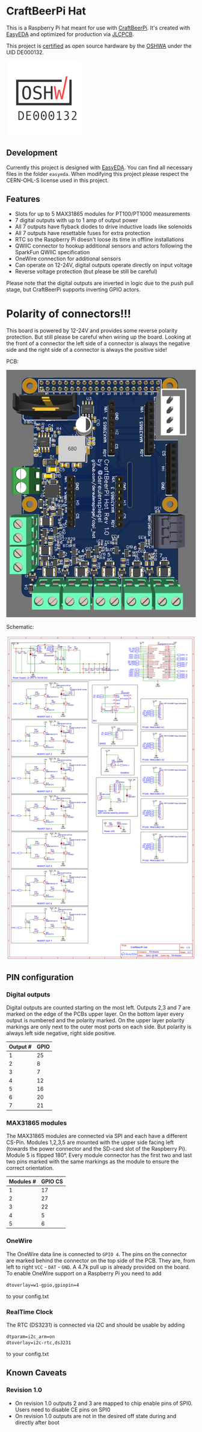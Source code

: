 # CraftBeerPi Hat
This is a Raspberry Pi hat meant for use with [CraftBeerPi](https://github.com/craftbeerpi/craftbeerpi4).
It's created with [EasyEDA](https://easyeda.com/) and optimized for production via 
[JLCPCB](https://jlcpcb.com/).

This project is [certified](https://certification.oshwa.org/de000132.html) as open source
hardware by the [OSHWA](https://www.oshwa.org/) under the UID DE000132.

![OSHWA certifcation logo](oshw-certification.png)

## Development

Currently this project is designed with [EasyEDA](https://easyeda.com/). You can find
all necessary files in the folder `easyeda`. When modifying this project please
respect the CERN-OHL-S license used in this project.

## Features

* Slots for up to 5 MAX31865 modules for PT100/PT1000 measurements
* 7 digital outputs with up to 1 amp of output power
* All 7 outputs have flyback diodes to drive inductive loads like solenoids
* All 7 outputs have resettable fuses for extra protection
* RTC so the Raspberry Pi doesn't loose its time in offline installations
* QWIIC connector to hookup additional sensors and actors following the 
  SparkFun QWIIC specification
* OneWire connection for additional sensors
* Can operate on 12-24V, digital outputs operate directly on input voltage
* Reverse voltage protection (but please be still be careful)

Please note that the digital outputs are inverted in logic due to the push pull stage, but
CraftBeerPi supports inverting GPIO actors.

# Polarity of connectors!!!

This board is powered by 12-24V and provides some reverse polarity protection. But still
please be careful when wiring up the board. Looking at the front of a connector the left
side of a connector is always the negative side and the right side of a connector is always
the positive side!

PCB:

![Image of PCB rendering](cbpi-hat.png)

Schematic:

![Schematic](schematic.png)

## PIN configuration

### Digital outputs

Digital outputs are counted starting on the most left. Outputs 2,3 and 7 are marked on the edge of
the PCBs upper layer. On the bottom layer every output is numbered and the polarity marked. On the
upper layer polarity markings are only next to the outer most ports on each side. But polarity is
always left side negative, right side positive.

| Output # | GPIO |
|----------|------|
| 1 | 25 |
| 2 |  8 |
| 3 |  7 |
| 4 | 12 |
| 5 | 16 |
| 6 | 20 |
| 7 | 21 |


### MAX31865 modules

The MAX31865 modules are connected via SPI and each have a different CS-Pin. Modules
1,2,3,5 are mounted with the upper side facing left (towards the power connector and the SD-card
slot of the Raspberry Pi). Module 5 is flipped 180°. Every module connector has the first two and
last two pins marked with the same markings as the module to ensure the correct orientation.

| Modules # | GPIO CS |
|-----------|---------|
| 1 | 17 |
| 2 | 27 |
| 3 | 22 |
| 4 |  5 |
| 5 |  6 |

### OneWire

The OneWire data line is connected to `GPIO 4`. The pins on the connector are marked behind the connector
on the top side of the PCB. They are, from left to right `VCC` - `DAT` - `GND`. A 4.7k pull up is
already provided on the board.
To enable OneWire support on a Raspberry Pi you need to add
```
dtoverlay=w1-gpio,gpiopin=4
```
to your config.txt

### RealTime Clock

The RTC (DS3231) is connected via I2C and should be usable by adding
```
dtparam=i2c_arm=on
dtoverlay=i2c-rtc,ds3231
```
to your config.txt

## Known Caveats

### Revision 1.0

* On revision 1.0 outputs 2 and 3 are mapped to chip enable pins of SPI0. Users need to disable CE pins on SPI0
* On revision 1.0 outputs are not in the desired off state during and directly after boot
